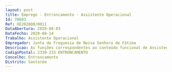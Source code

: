 ```yaml
--- 
layout: post
title: Emprego - Entroncamento - Assistente Operacional
Id: 78603
Ref: OE202008/0011
DataAbertura: 2020-08-03
DataFecho: 2020-08-14
Trabalho: Assistente Operacional
Empregador: Junta de Freguesia de Nossa Senhora de Fátima
Descricao: As funções correspondentes ao conteúdo funcional de Assistente Operacional, especificamente   Atendimento ao público   Trabalho na área administrativa   Responsável pela limpeza e higienização do edifício sede e outros espaços da responsabilidade da Junta de Freguesia.
CodigoPostal: 2330-233 ENTRONCAMENTO
Concelho: Entroncamento
Distrito: Santarém
--- 
```

